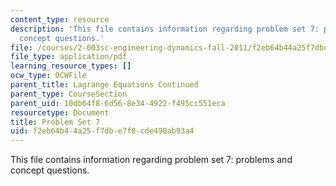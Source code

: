 ```yaml
---
content_type: resource
description: 'This file contains information regarding problem set 7: problems and
  concept questions.'
file: /courses/2-003sc-engineering-dynamics-fall-2011/f2eb64b44a25f7dbe7f8cde490ab93a4_MIT2_003SCF11_pset7.pdf
file_type: application/pdf
learning_resource_types: []
ocw_type: OCWFile
parent_title: Lagrange Equations Continued
parent_type: CourseSection
parent_uid: 10db64f8-6d56-8e34-4922-f495cc551eca
resourcetype: Document
title: Problem Set 7
uid: f2eb64b4-4a25-f7db-e7f8-cde490ab93a4
---
```

This file contains information regarding problem set 7: problems and concept questions.


